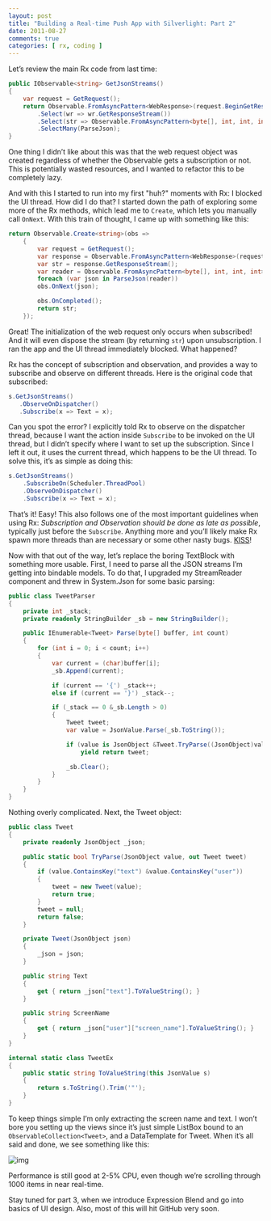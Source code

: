```yaml
---
layout: post
title: "Building a Real-time Push App with Silverlight: Part 2"
date: 2011-08-27
comments: true
categories: [ rx, coding ]
---
```

Let’s review the main Rx code from last time:

``` csharp
public IObservable<string> GetJsonStreams()
{
    var request = GetRequest();
    return Observable.FromAsyncPattern<WebResponse>(request.BeginGetResponse, request.EndGetResponse)()
        .Select(wr => wr.GetResponseStream())
        .Select(str => Observable.FromAsyncPattern<byte[], int, int, int>(str.BeginRead, str.EndRead))
        .SelectMany(ParseJson);
}
```
One thing I didn’t like about this was that the web request object was created regardless of whether the Observable gets a subscription or not.  This is potentially wasted resources, and I wanted to refactor this to be completely lazy.

And with this I started to run into my first "huh?" moments with Rx: I blocked the UI thread.  How did I do that? I started down the path of exploring some more of the Rx methods, which lead me to `Create`, which lets you manually call `OnNext`.  With this train of thought, I came up with something like this:
``` csharp
return Observable.Create<string>(obs =>
    {
        var request = GetRequest();
        var response = Observable.FromAsyncPattern<WebResponse>(request.BeginGetResponse, request.EndGetResponse)().First();
        var str = response.GetResponseStream();
        var reader = Observable.FromAsyncPattern<byte[], int, int, int>(str.BeginRead, str.EndRead);
        foreach (var json in ParseJson(reader))
        obs.OnNext(json);

        obs.OnCompleted();
        return str;
    });
```
Great! The initialization of the web request only occurs when subscribed! And it will even dispose the stream (by returning `str`) upon unsubscription.  I ran the app and the UI thread immediately blocked.  What happened?

Rx has the concept of subscription and observation, and provides a way to subscribe and observe on different threads.  Here is the original code that subscribed:

``` csharp
s.GetJsonStreams()
   .ObserveOnDispatcher()
   .Subscribe(x => Text = x);
```
Can you spot the error? I explicitly told Rx to observe on the dispatcher thread, because I want the action inside `Subscribe` to be invoked on the UI thread, but I didn’t specify where I want to set up the subscription.  Since I left it out, it uses the current thread, which happens to be the UI thread.  To solve this, it’s as simple as doing this:

``` csharp
s.GetJsonStreams()
    .SubscribeOn(Scheduler.ThreadPool)
    .ObserveOnDispatcher()
    .Subscribe(x => Text = x);
```
That’s it! Easy! This also follows one of the most important guidelines when using Rx: *Subscription and Observation should be done as late as possible*, typically just before the `Subscribe`.  Anything more and you’ll likely make Rx spawn more threads than are necessary or some other nasty bugs.  [KISS](http://en.wikipedia.org/wiki/KISS_principle)!

Now with that out of the way, let’s replace the boring TextBlock with something more usable.  First, I need to parse all the JSON streams I’m getting into bindable models.  To do that, I upgraded my StreamReader component and threw in System.Json for some basic parsing:

``` csharp
public class TweetParser
{
    private int _stack;
    private readonly StringBuilder _sb = new StringBuilder();

    public IEnumerable<Tweet> Parse(byte[] buffer, int count)
    {
        for (int i = 0; i < count; i++)
        {
            var current = (char)buffer[i];
            _sb.Append(current);

            if (current == '{') _stack++;
            else if (current == '}') _stack--;

            if (_stack == 0 &_sb.Length > 0)
            {
                Tweet tweet;
                var value = JsonValue.Parse(_sb.ToString());

                if (value is JsonObject &Tweet.TryParse((JsonObject)value, out tweet))
                    yield return tweet;

                _sb.Clear();
            }
        }
    }
}
```

Nothing overly complicated.  Next, the Tweet object:

``` csharp
public class Tweet
{
    private readonly JsonObject _json;

    public static bool TryParse(JsonObject value, out Tweet tweet)
    {
        if (value.ContainsKey("text") &value.ContainsKey("user"))
        {
            tweet = new Tweet(value);
            return true;
        }
        tweet = null;
        return false;
    }

    private Tweet(JsonObject json)
    {
        _json = json;
    }

    public string Text
    {
        get { return _json["text"].ToValueString(); }
    }

    public string ScreenName
    {
        get { return _json["user"]["screen_name"].ToValueString(); }
    }
}

internal static class TweetEx
{
    public static string ToValueString(this JsonValue s)
    {
        return s.ToString().Trim('"');
    }
}
```
To keep things simple I’m only extracting the screen name and text.  I won’t bore you setting up the views since it’s just simple ListBox bound to an `ObservableCollection<Tweet>`, and a DataTemplate for Tweet.  When it’s all said and done, we see something like this:

![img](http://lh3.ggpht.com/-sVzoQRx_V2s/TlqFswXVhUI/AAAAAAAAAFc/d9nLfBSrARA/image_thumb3.png?imgmax=800)

Performance is still good at 2-5% CPU, even though we’re scrolling through 1000 items in near real-time.

Stay tuned for part 3, when we introduce Expression Blend and go into basics of UI design.  Also, most of this will hit GitHub very soon.
